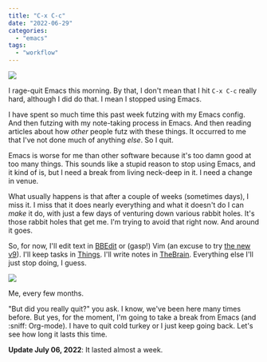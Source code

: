 ```yaml
---
title: "C-x C-c"
date: "2022-06-29"
categories:
  - "emacs"
tags:
  - "workflow"
---
```


![](/img/2022/emacs-out-the-window-1024x681.png)

I rage-quit Emacs this morning. By that, I don't mean that I hit `C-x C-c` really hard, although I did do that. I mean I stopped using Emacs.

I have spent so much time this past week futzing with my Emacs config. And then futzing with my note-taking process in Emacs. And then reading articles about how _other_ people futz with these things. It occurred to me that I've not done much of anything _else_. So I quit.

Emacs is worse for me than other software because it's too damn good at too many things. This sounds like a stupid reason to stop using Emacs, and it kind of is, but I need a break from living neck-deep in it. I need a change in venue.

What usually happens is that after a couple of weeks (sometimes days), I miss it. I miss that it does nearly everything and what it doesn't do I can _make_ it do, with just a few days of venturing down various rabbit holes. It's those rabbit holes that get me. I'm trying to avoid that right now. And around it goes.

So, for now, I'll edit text in [BBEdit](https://www.barebones.com/products/bbedit/) or (gasp!) Vim (an excuse to try [the new v9](https://www.vim.org/vim90.php)). I'll keep tasks in [Things](https://culturedcode.com/things/). I'll write notes in [TheBrain](https://www.thebrain.com). Everything else I'll just stop doing, I guess.

![](/img/2022/20220629.png)

Me, every few months.

"But did you really quit?" you ask. I know, we've been here many times before. But yes, for the moment, I'm going to take a break from Emacs (and :sniff: Org-mode). I have to quit cold turkey or I just keep going back. Let's see how long it lasts this time.

**Update July 06, 2022**: It lasted almost a week.
